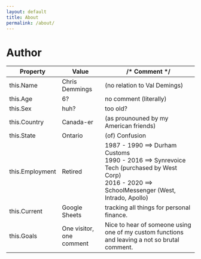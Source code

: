 ```yaml
---
layout: default
title: About
permalink: /about/
---
```


# Author

| Property          | Value                     | /* Comment */ |
| --------          | -----                     | ------------- |
| this.Name         | Chris Demmings            | (no relation to Val Demings) |
| this.Age          | 6?                        | no comment (literally) |
| this.Sex          | huh?                      | too old? |
| this.Country      | Canada-er                 |  (as prounouned by my American friends) |
| this.State        | Ontario                   | (of) Confusion |
| this.Employment   | Retired                   | 1987 - 1990 ==> Durham Customs <br> 1990 - 2016 ==> Synrevoice Tech (purchased by West Corp) <br> 2016 - 2020 ==> SchoolMessenger (West, Intrado, Apollo)|
| this.Current      | Google Sheets             | tracking all things for personal finance. |
| this.Goals        | One visitor, one comment  | Nice to hear of someone using one of my custom functions and leaving a not so brutal comment. |
